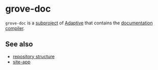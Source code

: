 # grove-doc

`grove-doc` is a [subproject](def://) of [Adaptive](def://) that contains the [documentation compiler](def://).

## See also

- [repository structure](guide://)
- [site-app](def://)